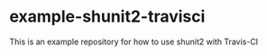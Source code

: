 example-shunit2-travisci
========================

This is an example repository for how to use shunit2 with Travis-CI
